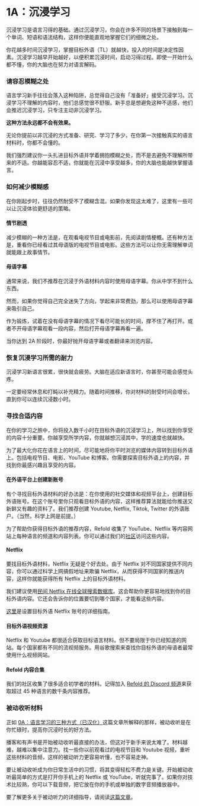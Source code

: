 # 1A：沉浸学习

沉浸学习是语言习得的基础。通过沉浸学习，你会在许多不同的场景下接触到每一个单词、短语和语法结构，这样你便能直观地掌握它们的细微之处。

你花越多时间沉浸学习，掌握目标外语（TL）就越快，投入的时间是决定性因素。沉浸学习越早开始越好，以便积累沉浸时间，启动习得过程。即使一开始什么都不懂，你的大脑也在努力对语言解码。

### 请容忍模糊之处

语言学习新手往往会落入这种陷阱，总觉得自己没有「准备好」接受沉浸学习。沉浸学习不理解的内容时，他们总感觉很不舒服。新手总是想避免这种不适感，他们会推迟沉浸学习，只专注主动非沉浸学习。

 **这种方法永远都不会有效果。** 

无论你提前以非沉浸的方式准备、研究、学习了多少，在你第一次接触真实的语言材料时，你都不会懂的。

我们强烈建议你一头扎进目标外语并学着拥抱模糊之处，而不是去避免不理解所带来的不适。你越能容忍不适，你就能在沉浸中享受越多，你的大脑也能越快掌握语言。

### 如何减少模糊感

在你刚起步时，往往仍然耐受不了模糊含混。如果你发现这太难了，这里有一些可以让沉浸体验更舒适的策略。

#### 情节剧透

减少模糊的一种方法是，在观看电视节目或电影前，先阅读剧情梗概。还有种方法是，重看你已经看过其母语版的电视节目或电影。这些方法可以让你无需理解单词就能跟上故事情节。

#### 母语字幕

通常来说，我们不推荐在沉浸于外语材料内容时使用母语字幕。你从中学不到什么东西。

然而，如果你觉得自己完全迷失了方向，学起来非常费劲，那么可以使用母语字幕来吸引自己。

作为锻炼，试着在没有母语字幕的情况下看尽可能长的时间，撑不住了再打开。或者不开母语字幕观看一段内容，然后打开母语字幕再看一遍。

当你达到 2A 阶段时，你最好抛开母语字幕或者翻译来浏览内容。

### 恢复沉浸学习所需的耐力

沉浸学习新语言很累，很快就会疲劳。大脑在适应新语言时，你甚至可能会感觉头疼。

一定要经常休息和打盹以补充精力。随着时间推移，你对材料的耐受时间会增长，直到你可以连续沉浸数小时。

### 寻找合适内容

在你的学习之旅中，你将投入数千小时在目标外语的沉浸学习上，所以找到你享受的内容十分重要。你越享受所学内容，你就越想沉浸其中，学的速度也就越快。

为了最大化你花在语言上的时间，尽可能地将你平时浏览的媒体内容转到目标外语上。包括电视节目、电影、YouTube 和博客。你需要探索目标外语上的内容，并找到你最感兴趣且享受的内容。

#### 在外语平台上创建新账号

有个寻找目标外语材料的好办法是：在你使用的社交媒体和视频平台上，创建目标外语账号。在这个账号里你只观看目标外语的内容，这样推荐算法就能给你推送又新鲜又有趣的资料了。我们推荐创建 Youtube, Netflix, Tiktok, Twitter 的外语账户。（当然，科学上网是前提。）

为了帮助你获得目标外语的推荐内容，Refold 收集了 YouTube、Netflix 等内容网站上每种语言的频道和内容列表。你可以通过我们的[社区](https://refold.la/join)访问这些内容。

#### Netflix

要找目标外语材料，Netflix 无疑是个好去处。由于 Netflix 对不同国家提供不同内容，你可以通过科学上网搞假地址来欺骗 Netflix，从而获得不同国家的推送内容，这样你就能获得所有 Netflix 上的目标外语材料。

我们建议使用[民间 Netflix 在线全球搜索数据库](https://unogs.com/)。这会帮助你更容易地找到你的目标外语内容。它还会告诉你的位置要切到哪个国家，才能看这些内容。

[这里](https://www.lindsaydoeslanguages.com/the-ultimate-guide-to-netflix-for-language-learning/)是设置目标外语 Netflix 账号的详细指南。

#### 目标外语视频资源

Netflix 和 Youtube 都很适合获取目标语言材料。但不要局限于你已经知道的网站。每个国家都有不同的流视频服务。用谷歌搜索来查找你目标外语的母语者最常使用什么视频网站。

#### Refold 内容合集

我们的社区收集了很多适合初学者的材料。记得加入 [Refold 的 Discord 频道](https://refold.la/join)来获取超过 45 种语言的数千条内容推荐。

### 被动收听材料 

正如 [0A：语言学习的三种方式（已汉化）](https://zhuanlan.zhihu.com/p/564167912)这篇文章所解释的那样，被动收听是在你忙碌时，提高你沉浸时长的好方法。

播客和有声书是开始被动收听最直接的办法，但这对于新手来说太难了。材料越难，越难以集中注意力。找一些你以前观看过的电视节目和 Youtube 视频，重听这些材料的音频，这样的被动听力更容易听懂，也不容易走神。

要让被动收听成为你日常生活中的习惯，将其变得轻松不费力是关键。开始被动收听最简单的方式是打开你手机上的 Netflix 或 YouTube，听就完事了。如果你对技术比较熟，你可以下载音频，把它放在你的手机或单独的数字音频播放器中。 

要了解更多关于被动听力的详细指导，请阅读[这篇文章](https://refold.la/roadmap/stage-1/a/passive-listening#Make-Listening-Easy)。